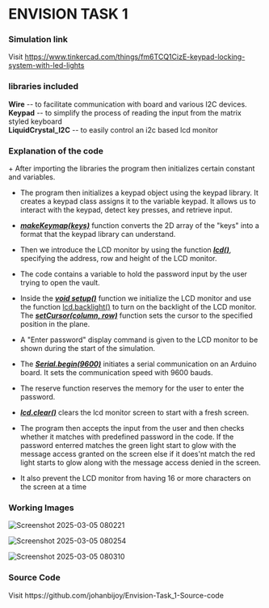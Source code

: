 <h1>ENVISION TASK 1</h1>

<h3>Simulation link</h3>

Visit https://www.tinkercad.com/things/fm6TCQ1CizE-keypad-locking-system-with-led-lights

<h3>libraries included</h3>

**Wire** -- to facilitate communication with board and various I2C devices.\
**Keypad** -- to simplify the process of reading the input from the matrix styled keyboard\
**LiquidCrystal_I2C** -- to easily control an i2c based lcd monitor

<h3>Explanation of the code</h3>
+ After importing the libraries the program then initializes certain constant and variables.

+ The program then initializes a keypad object using the keypad library. It creates a keypad class assigns it to the variable keypad. It allows us to interact with the keypad, detect key presses, and retrieve input.

+ <ins>***makeKeymap(keys)***</ins> function converts the 2D array of the "keys" into a format that the keypad library can understand.

+ Then we introduce the LCD monitor by using the function <ins>***lcd()***</ins>, specifying the address, row and height of the LCD monitor.

+ The code contains a variable to hold the password input by the user trying to open the vault.

+ Inside the <ins>***void setup()***</ins> function we initialize the LCD monitor and use the function <ins>lcd.backlight()</ins> to turn on the backlight of the LCD monitor. The <ins>***setCursor(column, row)***</ins> function sets the cursor to the specified position in the plane.

+ A "Enter password" display command is given to the LCD monitor to be shown during the start of the simulation.

+ The <ins>***Serial.begin(9600)***</ins> initiates a serial communication on an Arduino board. It sets the communication speed with 9600 bauds.

+ The reserve function reserves the memory for the user to enter the password.

+ <ins>***lcd.clear()***</ins> clears the lcd monitor screen to start with a fresh screen.

+ The program then accepts the input from the user and then checks whether it matches with predefined password in the code. If the password enterred matches the green light start to glow with the message access granted on the screen else if it does'nt match the red light starts to glow along with the message access denied in the screen.

+ It also prevent the LCD monitor from having 16 or more characters on the screen at a time


<h3>Working Images</h3>


![Screenshot 2025-03-05 080221](https://github.com/user-attachments/assets/0ab426f8-ce71-4581-9f25-b9d4952f1ff5)


![Screenshot 2025-03-05 080254](https://github.com/user-attachments/assets/17806444-43d0-43e1-a5d5-de65bf7702d1)


![Screenshot 2025-03-05 080310](https://github.com/user-attachments/assets/d75acbda-c0ba-4484-8073-87e6228f5d13)


<h3>Source Code</h3>
Visit https://github.com/johanbijoy/Envision-Task_1-Source-code
